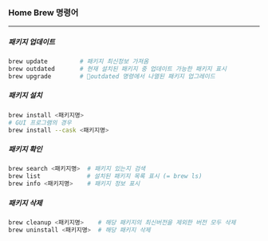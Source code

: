 ### Home Brew 명령어

---

##### 패키지 업데이트

```bash
brew update         # 패키지 최신정보 가져옴
brew outdated       # 현재 설치된 패키지 중 업데이트 가능한 패키지 표시
brew upgrade        # outdated 명령에서 나열된 패키지 업그레이드
```

##### 패키지 설치

```bash
brew install <패키지명>
# GUI 프로그램의 경우
brew install --cask <패키지명>
```

##### 패키지 확인

```bash
brew search <패키지명>  # 패키지 있는지 검색
brew list             # 설치된 패키지 목록 표시 (= brew ls)
brew info <패키지명>    # 패키지 정보 표시
```

##### 패키지 삭제

```bash
brew cleanup <패키지명>    # 해당 패키지의 최신버전을 제외한 버전 모두 삭제
brew uninstall <패키지명>  # 해당 패키지 삭제
```
